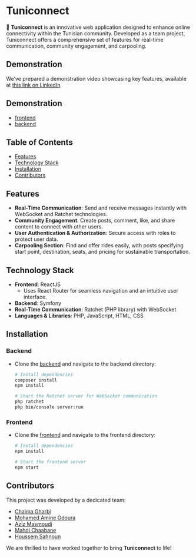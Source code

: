 # Tuniconnect

🚀 **Tuniconnect** is an innovative web application designed to enhance online connectivity within the Tunisian community. Developed as a team project, Tuniconnect offers a comprehensive set of features for real-time communication, community engagement, and carpooling.

## Demonstration

We’ve prepared a demonstration video showcasing key features, available at [this link on LinkedIn](https://www.linkedin.com/posts/mahdi-chaabane_react-reactjs-symfony-activity-7072158461911871488-Rdk5?utm_source=share&utm_medium=member_desktop).


## Demonstration
-  [frontend](https://github.com/SAHNOUN-HOUSSEM/social_network_app/tree/serveur-frontend) 
- [backend](https://github.com/SAHNOUN-HOUSSEM/social_network_app/tree/serveur-back)


## Table of Contents
- [Features](#features)
- [Technology Stack](#technology-stack)
- [Installation](#installation)
- [Contributors](#contributors)

## Features

- **Real-Time Communication**: Send and receive messages instantly with WebSocket and Ratchet technologies.
- **Community Engagement**: Create posts, comment, like, and share content to connect with other users.
- **User Authentication & Authorization**: Secure access with roles to protect user data.
- **Carpooling Section**: Find and offer rides easily, with posts specifying start point, destination, seats, and pricing for sustainable transportation.

## Technology Stack

- **Frontend**: ReactJS
  - Uses React Router for seamless navigation and an intuitive user interface.
- **Backend**: Symfony
- **Real-Time Communication**: Ratchet (PHP library) with WebSocket
- **Languages & Libraries**: PHP, JavaScript, HTML, CSS




## Installation

### Backend

- Clone the [backend](https://github.com/SAHNOUN-HOUSSEM/social_network_app/tree/serveur-back) and navigate to the backend directory:
  
  ```bash
  # Install dependencies
  composer install
  npm install
  
  # Start the Ratchet server for WebSocket communication
  php ratchet
  php bin/console server:run

### Frontend

- Clone the [frontend](https://github.com/SAHNOUN-HOUSSEM/social_network_app/tree/serveur-frontend) and navigate to the frontend directory:

  ```bash
  # Install dependencies
  npm install

  # Start the frontend server
  npm start


## Contributors

This project was developed by a dedicated team:

- [Chaima Gharbi](https://github.com/ChaimaGharbi)  
- [Mohamed Amine Gdoura](https://github.com/Medaminegdoura)
- [Aziz Masmoudi](https://github.com/azizmass)
- [Mahdi Chaabane](https://github.com/MahdiChaabane)
- [Houssem Sahnoun](#)

We are thrilled to have worked together to bring **Tuniconnect** to life!
